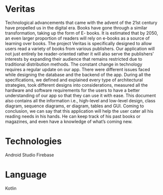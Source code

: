 # Veritas
Technological advancements that came with the advent of the 21st century have propelled us
in the digital era. Books have gone through a similar transformation, taking up the form of E-
books. It is estimated that by 2050, an even larger proportion of readers will rely on e-books
as a source of learning over books. The project Veritas is specifically designed to allow users
read a variety of books from various publishers. Our application will not just entirely be
reader-oriented rather it will also serve the publishers’ interests by expanding their audience
that remains restricted due to traditional distribution methods. The constant change in
technology requires a regular update on our app. There were different issues faced while
designing the database and the backend of the app. During all the specifications, we defined
and explained every type of architectural strategies, took different designs into
considerations, measured all the hardware and software requirements for the users to have a
better understanding of our app so that they can use it with ease. This document also contains
all the information i.e., high-level and low-level design, class diagram, sequence diagrams, er
diagram, tables and GUI. Coming to conclusion, we can say that this application will help the
user cater all his reading needs in his hands. He can keep track of his past books or
magazines, and even have a knowledge of what’s coming new.

# Technologies
Android Studio
Firebase

# Language
Kotlin
